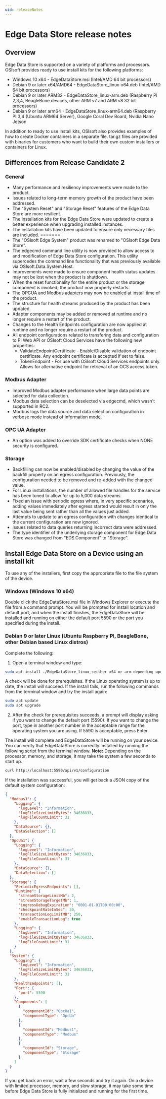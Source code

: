 ```yaml
---
uid: releaseNotes
---
```


# Edge Data Store release notes

## Overview

Edge Data Store is supported on a variety of platforms and processors. OSIsoft provides ready to use install kits for the following platforms:

* Windows 10 x64 - EdgeDataStore.msi (Intel/AMD 64 bit processors)
* Debian 9 or later x64/AMD64 - EdgeDataStore_linux-x64.deb (Intel/AMD 64 bit processors)
* Debian 9 or later ARM32 - EdgeDataStore_linux-arm.deb (Raspberry PI 2,3,4, BeagleBone devices, other ARM v7 and ARM v8 32 bit processors)
* Debian 9 or later arm64 - EdgeDataStore_linux-arm64.deb (Raspberry PI 3,4 (Ubuntu ARM64 Server), Google Coral Dev Board, Nvidia Nano Jetson

In addition to ready to use install kits, OSIsoft also provides examples of how to create Docker containers in a separate file. tar.gz files are provided with binaries for customers who want to build their own custom installers or containers for Linux.

## Differences from Release Candidate 2

### General


* Many performance and resiliency improvements were made to the product.
* Issues related to long-term memory growth of the product have been addressed.
* The "System Reset" and "Storage Reset" features of the Edge Data Store are more resilient.
* The installation kits for the Edge Data Store were updated to create a better experience when upgrading installed instances.
* The installation kits have been updated to ensure only necessary files are included. 
=======
* The "OSIsoft Edge System" product was renamed to "OSIsoft Edge Data Store".
* The edgecmd command line utility is now provided to allow access to and modification of Edge Data Store configuration.  This utility supercedes the command line functionality that was previously available via OSIsoft.Data.System.Host.
* Improvements were made to ensure component health status updates may not be lost when the product is shutdown.  
* When the reset functionality for the entire product or the storage component is invoked, the product now properly restarts.
* The OPCUA and Modbus adapters may now be enabled at install time of the product.
* The structure for health streams produced by the product has been updated.
* Adapter components may be added or removed at runtime and no longer require a restart of the product.
* Changes to the Health Endpoints configuration are now applied at runtime and no longer require a restart of the product.
* All endpoint configurations related to transfering data and configuration to PI Web API or OSIsoft Cloud Services have the following new properties:
   * ValidateEndpointCertificate - Enable/Disable validation of endpoint certificate. Any endpoint certificate is accepted if set to false.
   * TokenEndpoint - For use with OSIsoft Cloud Services endpoints only.  Allows for alternative endpoint for retrieval of an OCS access token.

### Modbus Adapter

*	Improved Modbus adapter performance when large data points are selected for data collection.
* Modbus data selection can be deselected via edgecmd, which wasn't supported in RC2.
* Modbus logs the data source and data selection configuration in verbose mode instead of information mode.

### OPC UA Adapter

* An option was added to override SDK certificate checks when NONE security is configured.

### Storage

* Backfilling can now be enabled/disabled by changing the value of the backfill property on an egress configuration. Previously, the configuration needed to be removed and re-added with the changed value. 
* For Linux installations, the number of allowed file handles for the service has been tuned to allow for up to 5,000 data streams.
* Fixed an issue with periodic egress where, in very specific scenarios, adding values immediately after egress started would result in only the last value being sent rather than all the values just added. 
* Attempts to update to an egress configuration with changes identical to the current configuration are now ignored.
* Issues related to data queries returning incorrect data were addressed.
* The type identifier of the underlying storage component for Edge Data Store was changed from "EDS.Component" to "Storage".

## Install Edge Data Store on a Device using an install kit

To use any of the installers, first copy the appropriate file to the file system of the device.

### Windows (Windows 10 x64)

Double click the EdgeDataStore.msi file in Windows Explorer or execute the file from a command prompt. You will be prompted for install location and default port, and when the install finishes, the EdgeDataStore will be installed and running on either the default port 5590 or the port you specified during the install.

### Debian 9 or later Linux (Ubuntu  Raspberry PI, BeagleBone, other Debian based Linux distros)

Complete the following:

1. Open a terminal window and type:

  ```bash
  sudo apt install ./EdgeDataStore_linux_<either x64 or arm depending upon processor>.deb
  ```

A check will be done for prerequisites. If the Linux operating system is up to date, the install will succeed. If the install fails, run the following commands from the terminal window and try the install again:

  ```bash
  sudo apt update
  sudo apt upgrade
  ```

2. After the check for prerequisites succeeds, a prompt will display asking if you want to change the default port (5590). If you want to change the port, type in another port number in the acceptable range for the operating system you are using. If 5590 is acceptable, press Enter.

The install will complete and EdgeDataStore will be running on your device. You can verify that EdgeDataStore is correctly installed by running the following script from the terminal window. 
**Note:** Depending on the processor, memory, and storage, it may take the system a few seconds to start up.

  ```bash
  curl http://localhost:5590/api/v1/configuration
  ```

If the installation was successful, you will get back a JSON copy of the default system configuration:

```json
{
  "Modbus1": {
    "Logging": {
      "logLevel": "Information",
      "logFileSizeLimitBytes": 34636833,
      "logFileCountLimit": 31
    },
    "DataSource": {},
    "DataSelection": []
  },
  "OpcUa1": {
    "Logging": {
      "logLevel": "Information",
      "logFileSizeLimitBytes": 34636833,
      "logFileCountLimit": 31
    },
    "DataSource": {},
    "DataSelection": []
  },
  "Storage": {
    "PeriodicEgressEndpoints": [],
    "Runtime": {
      "streamStorageLimitMb": 2,
      "streamStorageTargetMb": 1,
      "ingressDebugExpiration": "0001-01-01T00:00:00",
      "checkpointRateInSec": 30,
      "transactionLogLimitMB": 250,
      "enableTransactionLog": true
    },
    "Logging": {
      "logLevel": "Information",
      "logFileSizeLimitBytes": 34636833,
      "logFileCountLimit": 31
    }
  },
  "System": {
    "Logging": {
      "logLevel": "Information",
      "logFileSizeLimitBytes": 34636833,
      "logFileCountLimit": 31
    },
    "HealthEndpoints": [],
    "Port": {
      "port": 5590
    },
    "Components": [
      {
        "componentId": "OpcUa1",
        "componentType": "OpcUa"
      },
      {
        "componentId": "Modbus1",
        "componentType": "Modbus"
      },
      {
        "componentId": "Storage",
        "componentType": "Storage"
      }
    ]
  }
}
```

If you get back an error, wait a few seconds and try it again. On a device with limited processor, memory, and slow storage, it may take some time before Edge Data Store is fully initialized and running for the first time.
